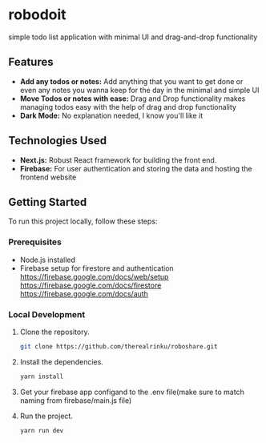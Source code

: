 # robodoit

simple todo list application with minimal UI and drag-and-drop functionality

## Features

- **Add any todos or notes:** Add anything that you want to get done or even any notes you wanna keep for the day in the minimal and simple UI
- **Move Todos or notes with ease:** Drag and Drop functionality makes managing todos easy with the help of drag and drop functionality
- **Dark Mode:** No explanation needed, I know you'll like it

## Technologies Used

- **Next.js:** Robust React framework for building the front end.
- **Firebase:** For user authentication and storing the data and hosting the frontend website

## Getting Started

To run this project locally, follow these steps:

### Prerequisites

- Node.js installed
- Firebase setup for firestore and authentication
https://firebase.google.com/docs/web/setup
https://firebase.google.com/docs/firestore
https://firebase.google.com/docs/auth

### Local Development

1. Clone the repository.
   ```bash
   git clone https://github.com/therealrinku/roboshare.git

2. Install the dependencies.
   ```bash
   yarn install
   
3. Get your firebase app configand to the .env file(make sure to match naming from firebase/main.js file)

5. Run the project.
   ```bash
   yarn run dev
